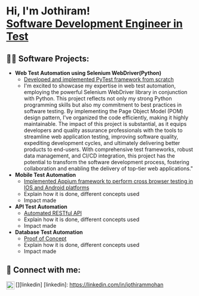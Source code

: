 <h1>Hi, I'm Jothiram! <br/><a href="https://github.com/jothirammohan"> Software Development Engineer in Test</a></h1>

<h2>👨‍💻 Software Projects:</h2>

- <b>Web Test Automation using Selenium WebDriver(Python)</b>
  - [Developed and implemented PyTest framework from scratch](https://github.com/jothirammohan/Web-Test-Automation)
  - I'm excited to showcase my expertise in web test automation, employing the powerful Selenium WebDriver library in conjunction with Python. This project reflects not only my strong Python programming skills but also my commitment to best practices in software testing. By implementing the Page Object Model (POM) design pattern, I've organized the code efficiently, making it highly maintainable. The impact of this project is substantial, as it equips developers and quality assurance professionals with the tools to streamline web application testing, improving software quality, expediting development cycles, and ultimately delivering better products to end-users. With comprehensive test frameworks, robust data management, and CI/CD integration, this project has the potential to transform the software development process, fostering collaboration and enabling the delivery of top-tier web applications." 
- <b>Mobile Test Automation</b>
  - [Implemented Appium framework to perform cross browser testing in IOS and Android platforms](https://github.com/jothirammohan/Mobile-Test-Automation)
  - Explain how it is done, different concepts used
  - Impact made
- <b>API Test Automation</b>
  - [Automated RESTful API](https://github.com/jothirammohan/API-Test-Automation)
  - Explain how it is done, different concepts used
  - Impact made
- <b>Database Test Automation</b>
  - [Proof of Concept](https://github.com/jothirammohan/Database-Test-Automation)
  - Explain how it is done, different concepts used
  - Impact made
<h2> 🤳 Connect with me:</h2>

[<img align="left" alt="JoshMadakor | LinkedIn" width="22px" src="https://cdn.jsdelivr.net/npm/simple-icons@v3/icons/linkedin.svg" />][linkedin]
[linkedin]: https://linkedin.com/in/jothirammohan

<!--
**jothirammohan/jothirammohan** is a ✨ _special_ ✨ repository because its `README.md` (this file) appears on your GitHub profile.

Here are some ideas to get you started:

- 🔭 I’m currently working on ...
- 🌱 I’m currently learning ...
- 👯 I’m looking to collaborate on ...
- 🤔 I’m looking for help with ...
- 💬 Ask me about ...
- 📫 How to reach me: ...
- 😄 Pronouns: ...
- ⚡ Fun fact: ...
-->
